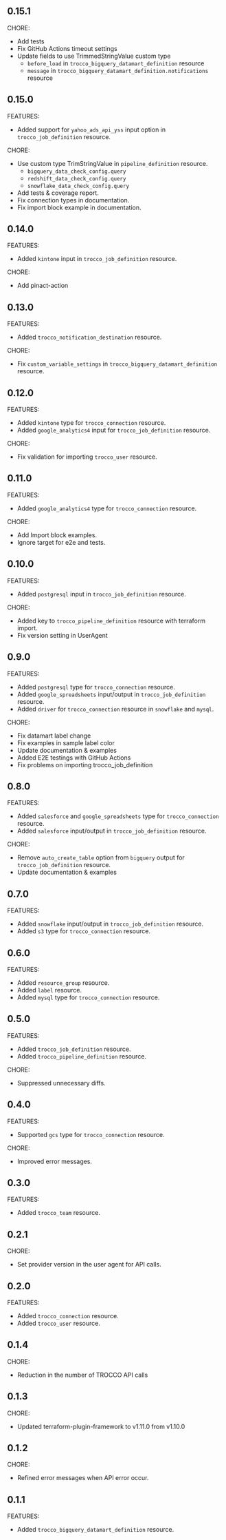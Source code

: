 ## 0.15.1
CHORE:
- Add tests
- Fix GitHub Actions timeout settings
- Update fields to use TrimmedStringValue custom type
    - `before_load` in `trocco_bigquery_datamart_definition` resource
    - `message` in `trocco_bigquery_datamart_definition.notifications` resource

## 0.15.0
FEATURES:
- Added support for `yahoo_ads_api_yss` input option in `trocco_job_definition` resource.

CHORE:
- Use custom type TrimStringValue in `pipeline_definition` resource.
    - `bigquery_data_check_config.query`
    - `redshift_data_check_config.query`
    - `snowflake_data_check_config.query`
- Add tests & coverage report.
- Fix connection types in documentation.
- Fix import block example in documentation.

## 0.14.0
FEATURES:
- Added `kintone` input in `trocco_job_definition` resource.

CHORE:
- Add pinact-action

## 0.13.0
FEATURES:
- Added `trocco_notification_destination` resource.

CHORE:
- Fix `custom_variable_settings` in `trocco_bigquery_datamart_definition` resource.

## 0.12.0
FEATURES:
- Added `kintone` type for `trocco_connection` resource.
- Added `google_analytics4` input for `trocco_job_definition` resource.

CHORE:
- Fix validation for importing `trocco_user` resource.

## 0.11.0
FEATURES:
- Added `google_analytics4` type for `trocco_connection` resource.

CHORE:
- Add Import block examples.
- Ignore target for e2e and tests.

## 0.10.0
FEATURES:
- Added `postgresql` input in `trocco_job_definition` resource.

CHORE:
- Added key to `trocco_pipeline_definition` resource with terraform import.
- Fix version setting in UserAgent

## 0.9.0
FEATURES:
- Added `postgresql` type for `trocco_connection` resource.
- Added `google_spreadsheets` input/output in `trocco_job_definition` resource.
- Added `driver` for `trocco_connection` resource in `snowflake` and `mysql`.

CHORE:
- Fix datamart label change
- Fix examples in sample label color
- Update documentation & examples
- Added E2E testings with GitHub Actions
- Fix problems on importing trocco_job_definition

## 0.8.0
FEATURES:
- Added `salesforce` and `google_spreadsheets` type for `trocco_connection` resource.
- Added `salesforce` input/output in `trocco_job_definition` resource.

CHORE:
- Remove `auto_create_table` option from `bigquery` output for `trocco_job_definition` resource.
- Update documentation & examples

## 0.7.0
FEATURES:
- Added `snowflake` input/output in `trocco_job_definition` resource.
- Added `s3` type for `trocco_connection` resource.

## 0.6.0
FEATURES:
- Added `resource_group` resource.
- Added `label` resource.
- Added `mysql` type for `trocco_connection` resource.

## 0.5.0
FEATURES:
- Added `trocco_job_definition` resource.
- Added `trocco_pipeline_definition` resource.

CHORE:
- Suppressed unnecessary diffs.

## 0.4.0
FEATURES:
- Supported `gcs` type for `trocco_connection` resource.

CHORE:
- Improved error messages.

## 0.3.0
FEATURES:
- Added `trocco_team` resource.

## 0.2.1
CHORE:
- Set provider version in the user agent for API calls.

## 0.2.0
FEATURES:
- Added `trocco_connection` resource.
- Added `trocco_user` resource.

## 0.1.4
CHORE:
- Reduction in the number of TROCCO API calls

## 0.1.3
CHORE:
- Updated terraform-plugin-framework to v1.11.0 from v1.10.0

## 0.1.2
CHORE:
- Refined error messages when API error occur.

## 0.1.1
FEATURES:
- Added `trocco_bigquery_datamart_definition` resource.
